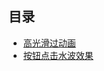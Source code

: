 ## 目录

- [高光滑过动画](https://github.com/dubiping/blog/blob/master/animation-blog/highlight)
- [按钮点击水波效果](https://github.com/dubiping/blog/blob/master/animation-blog/ripple)